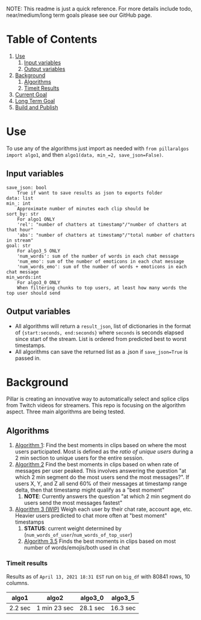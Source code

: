 NOTE: This readme is just a quick reference. For more details include todo, near/medium/long term goals please see our GitHub page.

# Table of Contents
1. [Use](#use)
   1. [Input variables](#input-variables)
   2. [Output variables](#output-variables)
2. [Background](#background)
   1. [Algorithms](#algorithms)
   1. [Timeit Results](#timeit-results)
3. [Current Goal](#current-goal)
4. [Long Term Goal](#long-term-goal)
5. [Build and Publish](#build)

# Use

To use any of the algorithms just import as needed with `from pillaralgos import algo1`, and then `algo1(data, min_=2, save_json=False)`.

## Input variables

```
save_json: bool
    True if want to save results as json to exports folder
data: list
min_: int
    Approximate number of minutes each clip should be
sort_by: str
    For algo1 ONLY
    'rel': "number of chatters at timestamp"/"number of chatters at that hour"
    'abs': "number of chatters at timestamp"/"total number of chatters in stream"
goal: str
    For algo3_5 ONLY
    'num_words': sum of the number of words in each chat message
    'num_emo': sum of the number of emoticons in each chat message
    'num_words_emo': sum of the number of words + emoticons in each chat message
min_words:int
    For algo3_0 ONLY
    When filtering chunks to top users, at least how many words the top user should send
```

## Output variables

* All algorithms will return a `result_json`, list of dictionaries in the format of `{start:seconds, end:seconds}` where `seconds` is seconds elapsed since start of the stream. List is ordered from predicted best to worst timestamps.
* All algorithms can save the returned list as a .json if `save_json=True` is passed in.

# Background
Pillar is creating an innovative way to automatically select and splice clips from Twitch videos for streamers. This repo is focusing on the algorithm aspect. Three main algorithms are being tested.

## Algorithms

1. [Algorithm 1](https://github.com/pomkos/twitch_chat_analysis/blob/reorganize_repo/algorithm_1.ipynb): Find the best moments in clips based on where the most users participated. Most is defined as the *ratio of unique users* during a 2 min section to unique users for the entire session.
1. [Algorithm 2](https://github.com/pomkos/twitch_chat_analysis/blob/reorganize_repo/algorithm_2.ipynb) Find the best moments in clips based on when rate of messages per user peaked. This involves answering the question "at which 2 min segment do the most users send the most messages?". If users X, Y, and Z all send 60% of their messages at timestamp range delta, then that timestamp might qualify as a "best moment"
   1. __NOTE__: Currently answers the question "at which 2 min segment do users send the most messages fastest"
1. [Algorithm 3 (WIP)](https://github.com/pomkos/twitch_chat_analysis/blob/reorganize_repo/algorithm_3.ipynb) Weigh each user by their chat rate, account age, etc. Heavier users predicted to chat more often at "best moment" timestamps 
   1. __STATUS__: current weight determined by (`num_words_of_user`/`num_words_of_top_user`)
   1. [Algorithm 3.5](https://github.com/pomkos/twitch_chat_analysis/blob/reorganize_repo/algorithm_3.5.ipynb) Finds the best moments in clips based on most number of words/emojis/both used in chat

### Timeit results
Results as of `April 13, 2021 18:31 EST` run on `big_df` with 80841 rows, 10 columns.

| algo1  | algo2        | algo3_0 | algo3_5 |
|--------|--------------|---------|---------|
|2.2 sec | 1 min 23 sec |28.1 sec | 16.3 sec|
